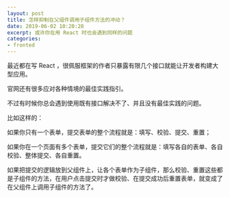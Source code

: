```yaml
---
layout: post
title: 怎样抑制在父组件调用子组件方法的冲动？
date: 2019-06-02 10:20:28
excerpt: 或许你在用 React 时也会遇到同样的问题
categories: 
- fronted
---
```


最近都在写 React ，很佩服框架的作者只暴露有限几个接口就能让开发者构建大型应用。

官网还有很多应对各种情境的最佳实践指引。

不过有时候你总会遇到使用既有接口解决不了、并且没有最佳实践的问题。

比如这样的：

如果你只有一个表单，提交表单的整个流程就是：填写、校验、提交、重置；

如果你在一个页面有多个表单，提交它们的整个流程就是：填写各自的表单、各自校验、整体提交、各自重置。

如果把提交的逻辑放到父组件上，让各个表单作为子组件，那么校验、重置这些都是子组件的方法，在用户点击提交时才做校验、在提交成功后重置表单，就变成了在父组件上调用子组件的方法了。

